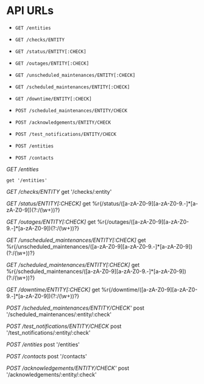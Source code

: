 
API URLs
========

- `GET /entities`
- `GET /checks/ENTITY`
- `GET /status/ENTITY[:CHECK]`
- `GET /outages/ENTITY[:CHECK]`
- `GET /unscheduled_maintenances/ENTITY[:CHECK]`
- `GET /scheduled_maintenances/ENTITY[:CHECK]`
- `GET /downtime/ENTITY[:CHECK]`

- `POST /scheduled_maintenances/ENTITY/CHECK`
- `POST /acknowledgements/ENTITY/CHECK`
- `POST /test_notifications/ENTITY/CHECK`
- `POST /entities`
- `POST /contacts`


*GET /entities*
```
get '/entities'
```

*GET /checks/ENTITY*
    get '/checks/:entity'

*GET /status/ENTITY[:CHECK]*
    get %r{/status/([a-zA-Z0-9][a-zA-Z0-9\.\-]*[a-zA-Z0-9])(?:/(\w+))?}

*GET /outages/ENTITY[:CHECK]*
    get %r{/outages/([a-zA-Z0-9][a-zA-Z0-9\.\-]*[a-zA-Z0-9])(?:/(\w+))?}

*GET /unscheduled_maintenances/ENTITY[:CHECK]*
    get %r{/unscheduled_maintenances/([a-zA-Z0-9][a-zA-Z0-9\.\-]*[a-zA-Z0-9])(?:/(\w+))?}

*GET /scheduled_maintenances/ENTITY[:CHECK]*
    get %r{/scheduled_maintenances/([a-zA-Z0-9][a-zA-Z0-9\.\-]*[a-zA-Z0-9])(?:/(\w+))?}

*GET /downtime/ENTITY[:CHECK]*
    get %r{/downtime/([a-zA-Z0-9][a-zA-Z0-9\.\-]*[a-zA-Z0-9])(?:/(\w+))?}

*POST /scheduled_maintenances/ENTITY/CHECK'*
    post '/scheduled_maintenances/:entity/:check'

*POST /test_notifications/ENTITY/CHECK*
    post '/test_notifications/:entity/:check'

*POST /entities*
    post '/entities'

*POST /contacts*
    post '/contacts'

*POST /acknowledgements/ENTITY/CHECK'*
    post '/acknowledgements/:entity/:check'
